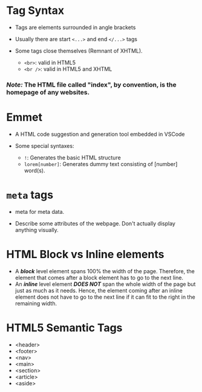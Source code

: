 # Tag Syntax
- Tags are elements surrounded in angle brackets

- Usually there are start `<...>` and end `</...>` tags
- Some tags close themselves (Remnant of XHTML).
  -  `<br>`: valid in HTML5
  -  `<br />`: valid in HTML5 and XHTML

### ***Note:*** The HTML file called "index", by convention, is the homepage of any websites.

# Emmet
- A HTML code suggestion and generation tool embedded in VSCode

- Some special syntaxes:
  - `!`: Generates the basic HTML structure
  - `lorem[number]`: Generates dummy text consisting of [number] word(s). 

# `meta` tags
- meta for meta data. 

- Describe some attributes of the webpage. Don't actually display anything visually.

# HTML Block vs Inline elements
- A ***block*** level element spans 100% the width of the page. Therefore, the element that comes after a block element has to go to the next line.
- An ***inline*** level element ***DOES NOT*** span the whole width of the page but just as much as it needs. Hence, the element coming after an inline element does not have to go to the next line if it can fit to the right in the remaining width.

# HTML5 Semantic Tags
- &lt;header&gt;
- &lt;footer&gt;
- &lt;nav&gt;
- &lt;main&gt;
- &lt;section&gt;
- &lt;article&gt;
- &lt;aside&gt;
  